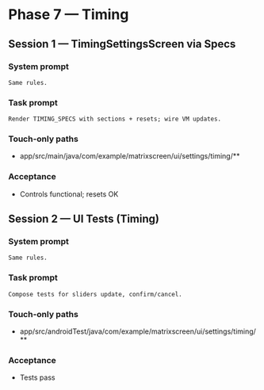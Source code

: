 # Phase 7 — Timing

## Session 1 — TimingSettingsScreen via Specs

### System prompt

```
Same rules.
```

### Task prompt

```
Render TIMING_SPECS with sections + resets; wire VM updates.
```

### Touch-only paths

- app/src/main/java/com/example/matrixscreen/ui/settings/timing/**

### Acceptance

- Controls functional; resets OK

## Session 2 — UI Tests (Timing)

### System prompt

```
Same rules.
```

### Task prompt

```
Compose tests for sliders update, confirm/cancel.
```

### Touch-only paths

- app/src/androidTest/java/com/example/matrixscreen/ui/settings/timing/**

### Acceptance

- Tests pass
